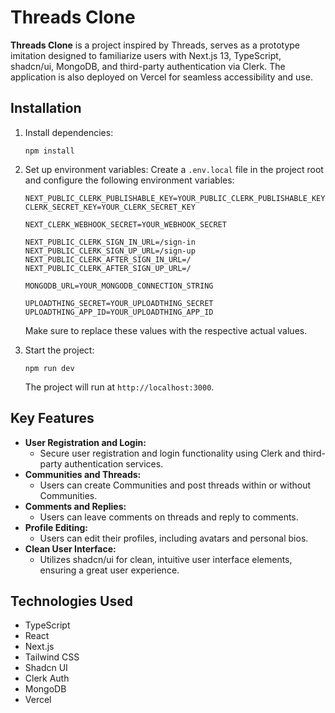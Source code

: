 # Threads Clone

**Threads Clone** is a project inspired by Threads, serves as a prototype imitation designed to familiarize users with Next.js 13, TypeScript, shadcn/ui, MongoDB, and third-party authentication via Clerk. The application is also deployed on Vercel for seamless accessibility and use.

## Installation

1. Install dependencies:

   ```
   npm install
   ```

2. Set up environment variables: Create a `.env.local` file in the project root and configure the following environment variables:

   ```
   NEXT_PUBLIC_CLERK_PUBLISHABLE_KEY=YOUR_PUBLIC_CLERK_PUBLISHABLE_KEY
   CLERK_SECRET_KEY=YOUR_CLERK_SECRET_KEY

   NEXT_CLERK_WEBHOOK_SECRET=YOUR_WEBHOOK_SECRET

   NEXT_PUBLIC_CLERK_SIGN_IN_URL=/sign-in
   NEXT_PUBLIC_CLERK_SIGN_UP_URL=/sign-up
   NEXT_PUBLIC_CLERK_AFTER_SIGN_IN_URL=/
   NEXT_PUBLIC_CLERK_AFTER_SIGN_UP_URL=/

   MONGODB_URL=YOUR_MONGODB_CONNECTION_STRING

   UPLOADTHING_SECRET=YOUR_UPLOADTHING_SECRET
   UPLOADTHING_APP_ID=YOUR_UPLOADTHING_APP_ID
   ```
   
   Make sure to replace these values with the respective actual values.

3. Start the project:

   ```
   npm run dev
   ```

   The project will run at `http://localhost:3000`.

## Key Features

- **User Registration and Login:**
   - Secure user registration and login functionality using Clerk and third-party authentication services.
- **Communities and Threads:**
   - Users can create Communities and post threads within or without Communities.
- **Comments and Replies:**
   - Users can leave comments on threads and reply to comments.
- **Profile Editing:**
   - Users can edit their profiles, including avatars and personal bios.
- **Clean User Interface:**
   - Utilizes shadcn/ui for clean, intuitive user interface elements, ensuring a great user experience.

## Technologies Used

- TypeScript
- React
- Next.js
- Tailwind CSS
- Shadcn UI
- Clerk Auth
- MongoDB
- Vercel
